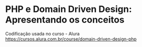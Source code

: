 # PHP e Domain Driven Design: Apresentando os conceitos

Codificação usada no curso - Alura <https://cursos.alura.com.br/course/domain-driven-design-php>
